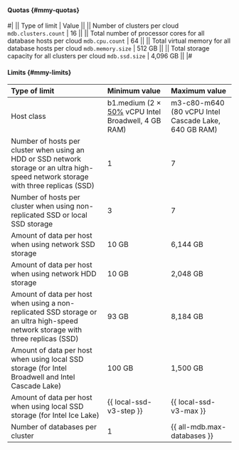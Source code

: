 #### Quotas {#mmy-quotas}

#|
|| Type of limit | Value ||
|| Number of clusters per cloud 
`mdb.clusters.count` | 16 ||
|| Total number of processor cores for all database hosts per cloud 
`mdb.cpu.count` | 64 ||
|| Total virtual memory for all database hosts per cloud 
`mdb.memory.size` | 512 GB ||
|| Total storage capacity for all clusters per cloud 
`mdb.ssd.size` | 4,096 GB ||
|#

#### Limits {#mmy-limits}

| Type of limit                                                                                                               | Minimum value                                                                               | Maximum value                                |
|:------------------------------------------------------------------------------------------------------------------------------|:---------------------------------------------------------------------------------------------------|:-----------------------------------------------------|
| Host class                                                                                                                   | b1.medium (2 × [50%](../../compute/concepts/performance-levels.md) vCPU Intel Broadwell, 4 GB RAM) | m3-c80-m640 (80 vCPU Intel Cascade Lake, 640 GB RAM) |
| Number of hosts per cluster when using an HDD or SSD network storage or an ultra high-speed network storage with three replicas (SSD) | 1                                                                                                  | 7                                                    |
| Number of hosts per cluster when using non-replicated SSD or local SSD storage            | 3                                                                                                  | 7                                                    |
| Amount of data per host when using network SSD storage                                                       | 10 GB                                                                                              | 6,144 GB                                              |
| Amount of data per host when using network HDD storage                                                       | 10 GB                                                                                              | 2,048 GB                                              |
| Amount of data per host when using a non-replicated SSD storage or an ultra high-speed network storage with three replicas (SSD) | 93 GB                                                                                              | 8,184 GB                                              |
| Amount of data per host when using local SSD storage (for Intel Broadwell and Intel Cascade Lake) | 100 GB                                                                                             | 1,500 GB                                              |
| Amount of data per host when using local SSD storage (for Intel Ice Lake)                      | {{ local-ssd-v3-step }}                                                                            | {{ local-ssd-v3-max }}                               |
| Number of databases per cluster                                                                                        | 1                                                                                                  | {{ all-mdb.max-databases }}                                                 |